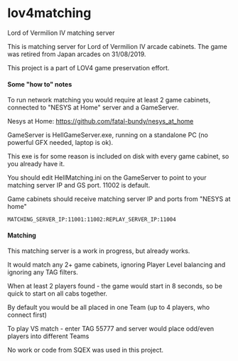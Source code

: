 # lov4matching
Lord of Vermilion IV matching server

This is matching server for Lord of Vermilion IV arcade cabinets.
The game was retired from Japan arcades on 31/08/2019.

This project is a part of LOV4 game preservation effort.

#### Some "how to" notes

To run network matching you would require at least 2 game cabinets, connected to "NESYS at Home" server and a GameServer.

Nesys at Home: https://github.com/fatal-bundy/nesys_at_home

GameServer is HellGameServer.exe, running on a standalone PC (no powerful GFX needed, laptop is ok).

This exe is for some reason is included on disk with every game cabinet, so you already have it.

You should edit HellMatching.ini on the GameServer to point to your matching server IP and GS port. 11002 is default.

Game cabinets should receive matching server IP and ports from "NESYS at home"
```
MATCHING_SERVER_IP:11001:11002:REPLAY_SERVER_IP:11004
```

#### Matching

This matching server is a work in progress, but already works.

It would match any 2+ game cabinets, ignoring Player Level balancing and ignoring any TAG filters.

When at least 2 players found - the game would start in 8 seconds, so be quick to start on all cabs together.

By default you would be all placed in one Team (up to 4 players, who connect first)

To play VS match - enter TAG 55777 and server would place odd/even players into different Teams

No work or code from SQEX was used in this project.
